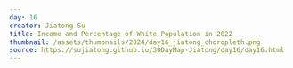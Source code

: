 ```yaml
---
day: 16
creator: Jiatong Su
title: Income and Percentage of White Population in 2022
thumbnail: /assets/thumbnails/2024/day16_jiatong_choropleth.png
source: https://sujiatong.github.io/30DayMap-Jiatong/day16/day16.html
---
```




